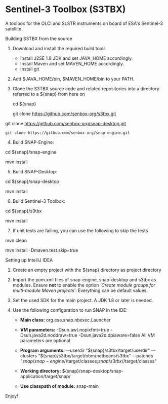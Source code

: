 Sentinel-3 Toolbox (S3TBX)
==========================

A toolbox for the OLCI and SLSTR instruments on board of ESA's Sentinel-3 satellite.


Building S3TBX from the source

1. Download and install the required build tools
	* Install J2SE 1.8 JDK and set JAVA_HOME accordingly. 
	* Install Maven and set MAVEN_HOME accordingly. 
	* Install git
2. Add $JAVA_HOME/bin, $MAVEN_HOME/bin to your PATH.

3. Clone the S3TBX source code and related repositories into a directory referred to a ${snap} from here on

	cd ${snap}
	
	git clone https://github.com/senbox-org/s3tbx.git
	
  git clone https://github.com/senbox-org/snap-desktop.git
    
	git clone https://github.com/senbox-org/snap-engine.git
    
4. Build SNAP-Engine:

  cd ${snap}/snap-engine 
   
  mvn install

5. Build SNAP-Desktop:

  cd ${snap}/snap-desktop 
  
  mvn install

6. Build Sentinel-3 Toolbox:

  cd ${snap}/s3tbx 
  
  mvn install
   
7. If unit tests are failing, you can use the following to skip the tests
   
  mvn clean
  
  mvn install -Dmaven.test.skip=true
	
Setting up IntelliJ IDEA

1. Create an empty project with the ${snap} directory as project directory

2. Import the pom.xml files of snap-engine, snap-desktop and s3tbx as modules. Ensure **not** to enable
the option *'Create module groups for multi-module Maven projects'*. Everything can be default values.

3. Set the used SDK for the main project. A JDK 1.8 or later is needed.

4. Use the following configuration to run SNAP in the IDE:
	* **Main class:** org.esa.snap.nbexec.Launcher
	* **VM parameters:** -Dsun.awt.nopixfmt=true -Dsun.java2d.noddraw=true -Dsun.java2d.dpiaware=false
	All VM parameters are optional
    * **Program arguments:** 
    --userdir
    "${snap}/s3tbx/target/userdir"    
    --clusters
    "${snap}/s3tbx/target/nbm/netbeans/s3tbx"
    --patches
    "${snap}/snap-engine/$/target/classes;${snap}/s3tbx/$/target/classes"
    
	* **Working directory:** ${snap}/snap-desktop/snap-application/target/snap/
	* **Use classpath of module:** snap-main

Enjoy!


